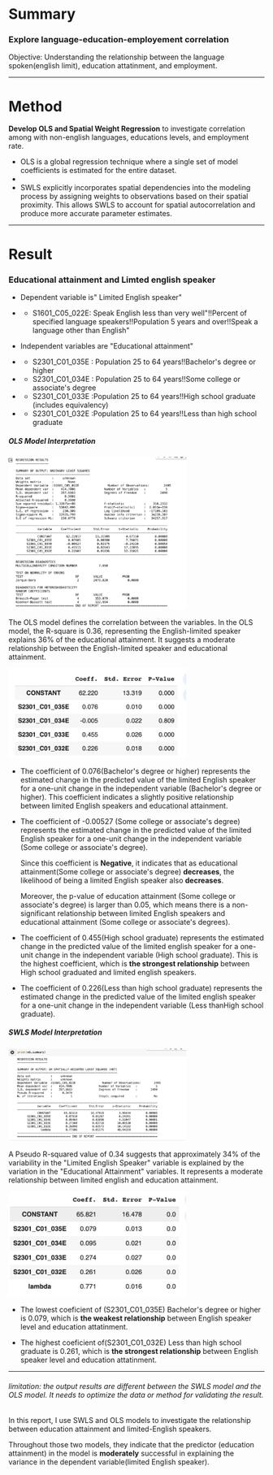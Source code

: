 # Summary

### **Explore language-education-employement correlation**


Objective: Understanding the relationship between the language spoken(english limit), education attatinment, and employment.

---
# Method
**Develop OLS and Spatial Weight Regression** to investigate correlation among with non-english languages, educations levels, and employment rate.

- OLS is a global regression technique where a single set of model coefficients is estimated for the entire dataset.
- 
-  SWLS explicitly incorporates spatial dependencies into the modeling process by assigning weights to observations based on their spatial proximity. This allows SWLS to account for spatial autocorrelation and produce more accurate parameter estimates.
  
- --
# Result
### Educational attainment and Limted english speaker 
- Dependent variable is" Limited English speaker"
- - S1601_C05_022E: Speak English  less than very well"!!Percent of specified language speakers!!Population 5 years and over!!Speak a language other than English"
  
- Independent variables are "Educational attainment"  
- - S2301_C01_035E : Population 25 to 64 years!!Bachelor's degree or higher
- - S2301_C01_034E : Population 25 to 64 years!!Some college or associate's   degree
- - S2301_C01_033E :Population 25 to 64 years!!High school graduate (includes equivalency)
- - S2301_C01_032E :Population 25 to 64 years!!Less than high school graduate


##### OLS Model Interpretation 
<img src="untitled/OLS_edu_18.png" alt="drawing" width = '350'/>

The OLS model defines the correlation between the variables. In the OLS model, the R-square is 0.36, representing the English-limited speaker explains 36% of the educational attainment. 
It suggests a moderate relationship between the English-limited speaker and educational attainment.

<img src="project2/ols_edu.png" alt="drawing" width = '350' />

 - The coefficient of 0.076(Bachelor's degree or higher) represents the estimated change in the predicted value of the limited English speaker for a one-unit change in the independent variable (Bachelor's degree or higher). 
This coefficient indicates a slightly positive relationship between limited English speakers and educational attainment.

-  The coefficient of -0.00527 (Some college or associate's degree) represents the estimated change in the predicted value of the limited English speaker for a one-unit change in the independent variable (Some college or associate's degree).  

     Since this coefficient is **Negative**, it indicates that as educational attainment(Some college or associate's degree) **decreases**, the likelihood of being a limited English speaker also **decreases**.


    Moreover, the p-value of education attainment (Some college or associate's degree) is larger than 0.05, which means there is a non-significant relationship between limited English speakers and educational attainment (Some college or associate's degrees).


- The coefficient of 0.455(High school graduate) represents the estimated change in the predicted value of the limited english speaker for a one-unit change in the independent variable (High school graduate). This is the highest coefficient, which is **the strongest relationship** between High school graduated and limited english speakers.

- The coefficient of 0.226(Less than high school graduate) represents the estimated change in the predicted value of the limited english speaker for a one-unit change in the independent variable (Less thanHigh school graduate). 

##### SWLS Model Interpretation 
<img src="untitled/GWR_lim_edu.png" alt="drawing" width = '350' />

A Pseudo R-squared value of 0.34 suggests that approximately 34% of the variability in the "Limited English Speaker" variable is explained by the variation in the "Educational Attainment" variables.
It represents a moderate relationship between limited english and education attainment.

<img src="project2/swls_lim_edu.png" alt="drawing" width = '350' />

- The lowest coeficient of (S2301_C01_035E) Bachelor's degree or higher is 0.079, which is **the weakest relationship** between English speaker level and education attatinment. 
  
- The highest coeficient of(S2301_C01_032E) Less than high school graduate is 0.261, which is **the strongest relationship** between English speaker level and education attatinment. 
  
- --
###### limitation: the output results are different between the SWLS model and the OLS model. It needs to optimize the data or method for validating the result.


In this report, I use SWLS and OLS models to investigate the relationship between education attainment and limited-English speakers.

Throughout those two models, they indicate that the predictor (education attainment) in the model is **moderately** successful in explaining the variance in the dependent variable(limited English speaker).

